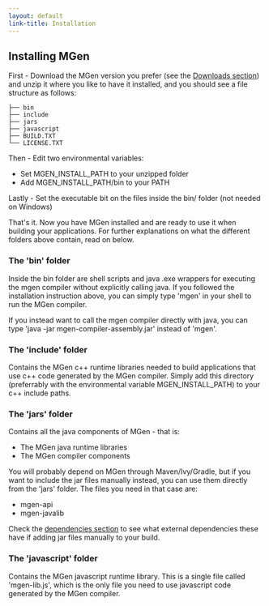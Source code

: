 ```yaml
---
layout: default
link-title: Installation
---
```


## Installing MGen

First - Download the MGen version you prefer (see the [Downloads section](index_e0_Downloads.html)) and unzip it where you like to have it installed, and you should see a file structure as follows:

    ├── bin
    ├── include
    ├── jars
    ├── javascript
    ├── BUILD.TXT
    └── LICENSE.TXT


Then - Edit two environmental variables:

 * Set MGEN_INSTALL_PATH to your unzipped folder
 * Add MGEN_INSTALL_PATH/bin to your PATH

Lastly - Set the executable bit on the files inside the bin/ folder (not needed on Windows)

That's it. Now you have MGen installed and are ready to use it when building your applications. For further explanations on what the different folders above contain, read on below.


### The 'bin' folder

Inside the bin folder are shell scripts and java .exe wrappers for executing the mgen compiler without explicitly calling java. If you followed the installation instruction above, you can simply type 'mgen' in your shell to run the MGen compiler.

If you instead want to call the mgen compiler directly with java, you can type 'java -jar mgen-compiler-assembly.jar' instead of 'mgen'.


### The 'include' folder

Contains the MGen c++ runtime libraries needed to build applications that use c++ code generated by the MGen compiler. Simply add this directory (preferrably with the environmental variable MGEN_INSTALL_PATH) to your c++ include paths.


### The 'jars' folder

Contains all the java components of MGen - that is:

 * The MGen java runtime libraries 
 * The MGen compiler components

You will probably depend on MGen through Maven/Ivy/Gradle, but if you want to include the jar files manually instead, you can use them directly from the 'jars' folder. The files you need in that case are:

 * mgen-api
 * mgen-javalib

Check the [dependencies section](index_e2_Dependencies.html) to see what external dependencies these have if adding jar files manually to your build.


### The 'javascript' folder

Contains the MGen javascript runtime library. This is a single file called 'mgen-lib.js', which is the only file you need to use javascript code generated by the MGen compiler.





